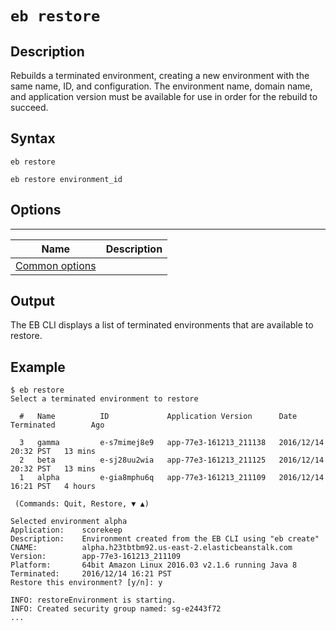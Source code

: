 # `eb restore`<a name="eb3-restore"></a>

## Description<a name="eb3-restoredescription"></a>

Rebuilds a terminated environment, creating a new environment with the same name, ID, and configuration\. The environment name, domain name, and application version must be available for use in order for the rebuild to succeed\.

## Syntax<a name="eb3-restoresyntax"></a>

 `eb restore` 

 `eb restore environment_id` 

## Options<a name="eb3-restoreoptions"></a>


****  

|  Name  |  Description  | 
| --- | --- | 
|  [Common options](eb3-cmd-options.md)  |  | 

## Output<a name="eb3-restoreoutput"></a>

The EB CLI displays a list of terminated environments that are available to restore\.

## Example<a name="eb3-restoreexample"></a>

```
$ eb restore
Select a terminated environment to restore

  #   Name          ID             Application Version      Date Terminated        Ago

  3   gamma         e-s7mimej8e9   app-77e3-161213_211138   2016/12/14 20:32 PST   13 mins
  2   beta          e-sj28uu2wia   app-77e3-161213_211125   2016/12/14 20:32 PST   13 mins
  1   alpha         e-gia8mphu6q   app-77e3-161213_211109   2016/12/14 16:21 PST   4 hours

 (Commands: Quit, Restore, ▼ ▲)

Selected environment alpha
Application:    scorekeep
Description:    Environment created from the EB CLI using "eb create"
CNAME:          alpha.h23tbtbm92.us-east-2.elasticbeanstalk.com
Version:        app-77e3-161213_211109
Platform:       64bit Amazon Linux 2016.03 v2.1.6 running Java 8
Terminated:     2016/12/14 16:21 PST
Restore this environment? [y/n]: y

INFO: restoreEnvironment is starting.
INFO: Created security group named: sg-e2443f72
...
```